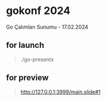 # gokonf 2024

Go Çalımları Sunumu - 17.02.2024

## for launch

> ./go-presentx

## for preview

> http://127.0.0.1:3999/main.slide#1